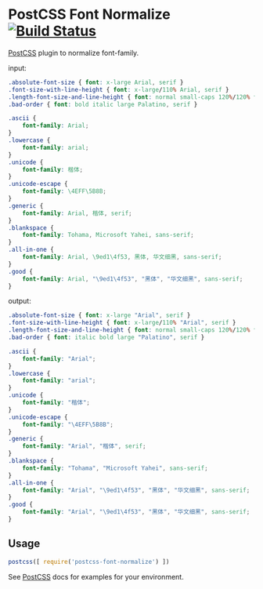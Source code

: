 # PostCSS Font Normalize [![Build Status][ci-img]][ci]

[PostCSS] plugin to normalize font-family.

[PostCSS]: https://github.com/postcss/postcss
[ci-img]:  https://travis-ci.org/iahu/postcss-font-normalize.svg
[ci]:      https://travis-ci.org/iahu/postcss-font-normalize

input:
```css
.absolute-font-size { font: x-large Arial, serif }
.font-size-with-line-height { font: x-large/110% Arial, serif }
.length-font-size-and-line-height { font: normal small-caps 120%/120% fantasy }
.bad-order { font: bold italic large Palatino, serif }

.ascii {
	font-family: Arial;
}
.lowercase {
	font-family: arial;
}
.unicode {
	font-family: 楷体;
}
.unicode-escape {
	font-family: \4EFF\5B8B;
}
.generic {
	font-family: Arial, 楷体, serif;
}
.blankspace {
	font-family: Tohama, Microsoft Yahei, sans-serif;
}
.all-in-one {
	font-family: Arial, \9ed1\4f53, 黑体, 华文细黑, sans-serif;
}
.good {
	font-family: Arial, "\9ed1\4f53", "黑体", "华文细黑", sans-serif;
}
```
output:
```css
.absolute-font-size { font: x-large "Arial", serif }
.font-size-with-line-height { font: x-large/110% "Arial", serif }
.length-font-size-and-line-height { font: normal small-caps 120%/120% fantasy }
.bad-order { font: italic bold large "Palatino", serif }

.ascii {
	font-family: "Arial";
}
.lowercase {
	font-family: "arial";
}
.unicode {
	font-family: "楷体";
}
.unicode-escape {
	font-family: "\4EFF\5B8B";
}
.generic {
	font-family: "Arial", "楷体", serif;
}
.blankspace {
	font-family: "Tohama", "Microsoft Yahei", sans-serif;
}
.all-in-one {
	font-family: "Arial", "\9ed1\4f53", "黑体", "华文细黑", sans-serif;
}
.good {
	font-family: "Arial", "\9ed1\4f53", "黑体", "华文细黑", sans-serif;
}
```

## Usage

```js
postcss([ require('postcss-font-normalize') ])
```

See [PostCSS] docs for examples for your environment.
